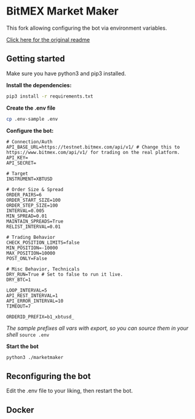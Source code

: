 # BitMEX Market Maker

This fork allowing configuring the bot via environment variables.

[Click here for the original readme](README.original.md)

## Getting started

Make sure you have python3 and pip3 installed.

__Install the dependencies:__

```bash
pip3 install -r requirements.txt
```

__Create the .env file__

```bash
cp .env-sample .env
```

__Configure the bot:__

```dotenv
# Connection/Auth
API_BASE_URL=https://testnet.bitmex.com/api/v1/ # Change this to https://www.bitmex.com/api/v1/ for trading on the real platform.
API_KEY=
API_SECRET=

# Target
INSTRUMENT=XBTUSD

# Order Size & Spread
ORDER_PAIRS=6
ORDER_START_SIZE=100
ORDER_STEP_SIZE=100
INTERVAL=0.005
MIN_SPREAD=0.01
MAINTAIN_SPREADS=True
RELIST_INTERVAL=0.01

# Trading Behavior
CHECK_POSITION_LIMITS=false
MIN_POSITION=-10000
MAX_POSITION=10000
POST_ONLY=False

# Misc Behavior, Technicals
DRY_RUN=True # Set to false to run it live.
DRY_BTC=1

LOOP_INTERVAL=5
API_REST_INTERVAL=1
API_ERROR_INTERVAL=10
TIMEOUT=7

ORDERID_PREFIX=b1_xbtusd_
```

_The sample prefixes all vars with export, so you can source them in your shell_ `source .env`

__Start the bot__

```bash
python3 ./marketmaker
```

## Reconfiguring the bot

Edit the .env file to your liking, then restart the bot.

## Docker